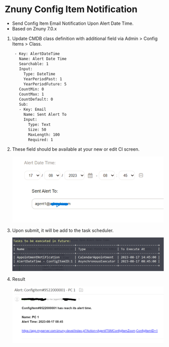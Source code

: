 # Znuny Config Item Notification
- Send Config Item Email Notification Upon Alert Date Time.
- Based on Znuny 7.0.x

1. Update CMDB class definition with additional field via Admin > Config Items > Class.

		- Key: AlertDateTime
		  Name: Alert Date Time
		  Searchable: 1
		  Input:
		    Type: DateTime
		    YearPeriodPast: 1
		    YearPeriodFuture: 5
		  CountMin: 0
		  CountMax: 1
		  CountDefault: 0
		  Sub:
		  - Key: Email
		 	Name: Sent Alert To
		 	Input:
		 	  Type: Text
		 	  Size: 50
		 	  MaxLength: 100
		 	  Required: 1 
		
2. These field should be available at your new or edit CI screen.

	![ci_field](ci_field.png)
		
		
3. Upon submit, it will be add to the task scheduler.

	![daemon-summary](daemon-summary.png)
	
	
4. Result

	![email-alert](email-alert.png)